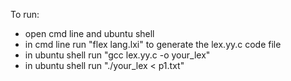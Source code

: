 To run:

- open cmd line and ubuntu shell
- in cmd line run "flex lang.lxi" to generate the lex.yy.c code file
- in ubuntu shell run "gcc lex.yy.c -o your_lex"
- in ubuntu shell run "./your_lex < p1.txt"
